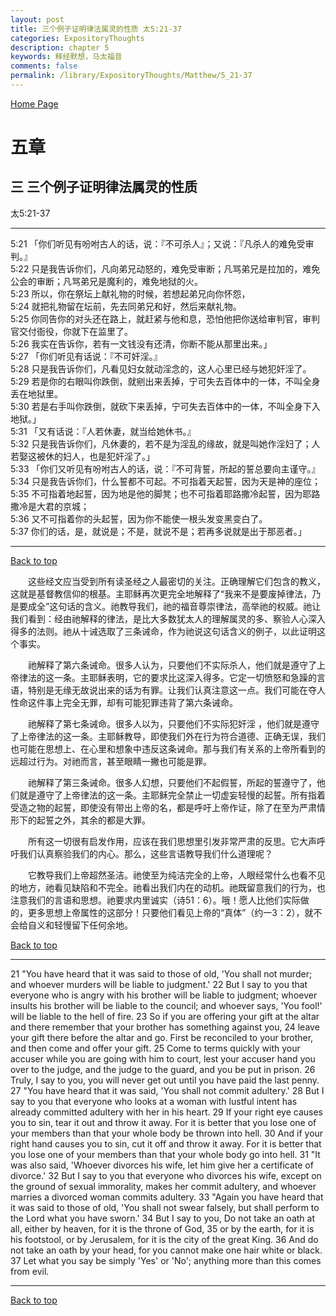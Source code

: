 ```yaml
---
layout: post
title: 三个例子证明律法属灵的性质 太5:21-37
categories: ExpositoryThoughts
description: chapter 5
keywords: 释经默想，马太福音
comments: false
permalink: /library/ExpositoryThoughts/Matthew/5_21-37
---
```

[ Home Page ]({{site.baseurl}}/index) <br>

<a name="0"></a>
# 五章 

## 三 三个例子证明律法属灵的性质

太5:21-37

***

5:21 「你们听见有吩咐古人的话，说：『不可杀人』；又说：『凡杀人的难免受审判。』<br>
5:22 只是我告诉你们，凡向弟兄动怒的，难免受审断；凡骂弟兄是拉加的，难免公会的审断；凡骂弟兄是魔利的，难免地狱的火。<br>
5:23 所以，你在祭坛上献礼物的时候，若想起弟兄向你怀怨，<br>
5:24 就把礼物留在坛前，先去同弟兄和好，然后来献礼物。<br>
5:25 你同告你的对头还在路上，就赶紧与他和息，恐怕他把你送给审判官，审判官交付衙役，你就下在监里了。<br>
5:26 我实在告诉你，若有一文钱没有还清，你断不能从那里出来。」<br>
5:27 「你们听见有话说：『不可奸淫。』<br>
5:28 只是我告诉你们，凡看见妇女就动淫念的，这人心里已经与她犯奸淫了。<br>
5:29 若是你的右眼叫你跌倒，就剜出来丢掉，宁可失去百体中的一体，不叫全身丢在地狱里。<br>
5:30 若是右手叫你跌倒，就砍下来丢掉，宁可失去百体中的一体，不叫全身下入地狱。」<br>
5:31 「又有话说：『人若休妻，就当给她休书。』<br>
5:32 只是我告诉你们，凡休妻的，若不是为淫乱的缘故，就是叫她作淫妇了；人若娶这被休的妇人，也是犯奸淫了。」<br>
5:33 「你们又听见有吩咐古人的话，说：『不可背誓，所起的誓总要向主谨守。』<br>
5:34 只是我告诉你们，什么誓都不可起。不可指着天起誓，因为天是神的座位；<br>
5:35 不可指着地起誓，因为地是他的脚凳；也不可指着耶路撒冷起誓，因为耶路撒冷是大君的京城；<br>
5:36 又不可指着你的头起誓，因为你不能使一根头发变黑变白了。<br>
5:37 你们的话，是，就说是；不是，就说不是；若再多说就是出于那恶者。」<br>

***

[Back to top](#0)

&emsp;&emsp;这些经文应当受到所有读圣经之人最密切的关注。正确理解它们包含的教义，这就是基督教信仰的根基。主耶稣再次更完全地解释了“我来不是要废掉律法，乃是要成全”这句话的含义。祂教导我们，祂的福音尊崇律法，高举祂的权威。祂让我们看到：经由祂解释的律法，是比大多数犹太人的理解属灵的多、察验人心深入得多的法则。祂从十诫选取了三条诫命，作为祂说这句话含义的例子，以此证明这个事实。

&emsp;&emsp;祂解释了第六条诫命。很多人认为，只要他们不实际杀人，他们就是遵守了上帝律法的这一条。主耶稣表明，它的要求比这深入得多。它定一切愤怒和急躁的言语，特别是无缘无故说出来的话为有罪。让我们认真注意这一点。我们可能在夺人性命这件事上完全无罪，却有可能犯罪违背了第六条诫命。

&emsp;&emsp;祂解释了第七条诫命。很多人以为，只要他们不实际犯奸淫 ，他们就是遵守了上帝律法的这一条。主耶稣教导，即使我们外在行为符合道德、正确无误，我们也可能在思想上、在心里和想象中违反这条诫命。那与我们有关系的上帝所看到的远超过行为。对祂而言，甚至眼睛一撇也可能是罪。

&emsp;&emsp;祂解释了第三条诫命。很多人幻想，只要他们不起假誓，所起的誓遵守了，他们就是遵守了上帝律法的这一条。主耶稣完全禁止一切虚妄轻慢的起誓。所有指着受造之物的起誓，即使没有带出上帝的名，都是呼吁上帝作证，除了在至为严肃情形下的起誓之外，其余的都是大罪。

&emsp;&emsp;所有这一切很有启发作用，应该在我们思想里引发非常严肃的反思。它大声呼吁我们认真察验我们的内心。那么，这些言语教导我们什么道理呢？

&emsp;&emsp;它教导我们上帝超然圣洁。祂使至为纯洁完全的上帝，人眼经常什么也看不见的地方，祂看见缺陷和不完全。祂看出我们内在的动机。祂既留意我们的行为，也注意我们的言语和思想。祂要求内里诚实（诗51：6）。哦！愿人比他们实际做的，更多思想上帝属性的这部分！只要他们看见上帝的“真体”（约一3：2），就不会给自义和轻慢留下任何余地。

[Back to top](#0)

***

21 "You have heard that it was said to those of old, 'You shall not murder; and whoever murders will be liable to judgment.' 22 But I say to you that everyone who is angry with his brother will be liable to judgment; whoever insults his brother will be liable to the council; and whoever says, 'You fool!' will be liable to the hell of fire. 23 So if you are offering your gift at the altar and there remember that your brother has something against you, 24 leave your gift there before the altar and go. First be reconciled to your brother, and then come and offer your gift. 25 Come to terms quickly with your accuser while you are going with him to court, lest your accuser hand you over to the judge, and the judge to the guard, and you be put in prison. 26 Truly, I say to you, you will never get out until you have paid the last penny. 27 "You have heard that it was said, 'You shall not commit adultery.' 28 But I say to you that everyone who looks at a woman with lustful intent has already committed adultery with her in his heart. 29 If your right eye causes you to sin, tear it out and throw it away. For it is better that you lose one of your members than that your whole body be thrown into hell. 30 And if your right hand causes you to sin, cut it off and throw it away. For it is better that you lose one of your members than that your whole body go into hell. 31 "It was also said, 'Whoever divorces his wife, let him give her a certificate of divorce.' 32 But I say to you that everyone who divorces his wife, except on the ground of sexual immorality, makes her commit adultery, and whoever marries a divorced woman commits adultery. 33 "Again you have heard that it was said to those of old, 'You shall not swear falsely, but shall perform to the Lord what you have sworn.' 34 But I say to you, Do not take an oath at all, either by heaven, for it is the throne of God, 35 or by the earth, for it is his footstool, or by Jerusalem, for it is the city of the great King. 36 And do not take an oath by your head, for you cannot make one hair white or black. 37 Let what you say be simply 'Yes' or 'No'; anything more than this comes from evil.

***

[Back to top](#0)
